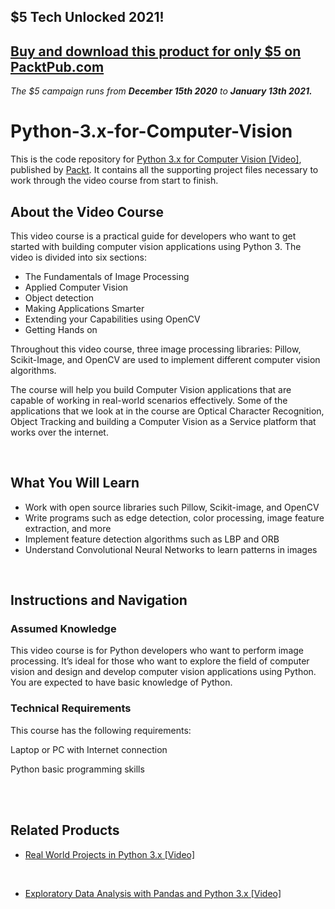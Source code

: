 ## $5 Tech Unlocked 2021!
[Buy and download this product for only $5 on PacktPub.com](https://www.packtpub.com/)
-----
*The $5 campaign         runs from __December 15th 2020__ to __January 13th 2021.__*

# Python-3.x-for-Computer-Vision

This is the code repository for [Python 3.x for Computer Vision [Video]](https://prod.packtpub.com/in/application-development/python-3x-computer-vision-video-0), published by [Packt](https://www.packtpub.com/?utm_source=github). It contains all the supporting project files necessary to work through the video course from start to finish.



## About the Video Course

This video course is a practical guide for developers who want to get started with building computer vision applications using Python 3. The video is divided into six sections: 

<UL>
<LI>	The Fundamentals of Image Processing 
<LI>	Applied Computer Vision
<LI>	Object detection
<LI>	Making Applications Smarter
<LI>	Extending your Capabilities using OpenCV
<LI>	Getting Hands on
</LI></UL>
  
Throughout this video course, three image processing libraries: Pillow, Scikit-Image, and OpenCV are used to implement different computer vision algorithms.

The course will help you build Computer Vision applications that are capable of working in real-world scenarios effectively. Some of the applications that we look at in the course are Optical Character Recognition, Object Tracking and building a Computer Vision as a Service platform that works over the internet.


 


<H2>What You Will Learn</H2>

<DIV class=book-info-will-learn-text>

<UL>

<LI> Work with open source libraries such Pillow, Scikit-image, and OpenCV

<LI>  Write programs such as edge detection, color processing, image feature extraction, and more 

<LI>  Implement feature detection algorithms such as LBP and ORB

<LI>  Understand Convolutional Neural Networks to learn patterns in images

</LI></UL></DIV>


 


## Instructions and Navigation

### Assumed Knowledge

This video course is for Python developers who want to perform image processing. It’s ideal for those who want to explore the field of computer vision and design and develop computer vision applications using Python. You are expected to have basic knowledge of Python.

### Technical Requirements

This course has the following requirements:<br/>

Laptop or PC with Internet connection <br/>

Python basic programming skills <br/> 


 


## Related Products

* [Real World Projects in Python 3.x [Video]](https://prod.packtpub.com/in/application-development/real-world-projects-python-3x-video)


 


* [Exploratory Data Analysis with Pandas and Python 3.x [Video]](https://prod.packtpub.com/in/application-development/exploratory-data-analysis-pandas-and-python-3x-video)


